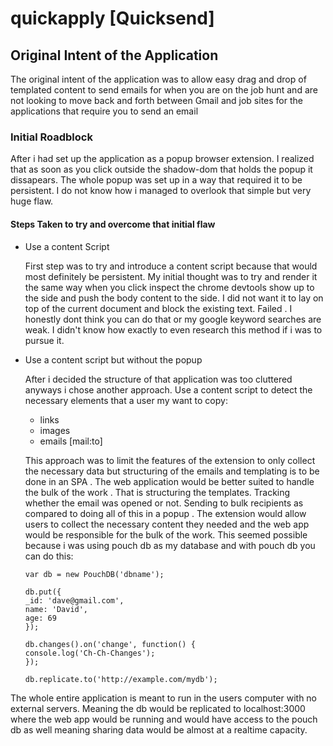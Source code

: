 # quickapply [Quicksend]

## Original Intent of the Application

The original intent of the application was to allow easy drag and drop of templated content to send
emails for when you are on the job hunt and are not looking to move back and forth between Gmail and
job sites for the applications that require you to send an email

### Initial Roadblock

After i had set up the application as a popup browser extension. I realized that as soon as you click
outside the shadow-dom that holds the popup it dissapears. The whole popup was set up in a way that required
it to be persistent. I do not know how i managed to overlook that simple but very huge flaw.

#### Steps Taken to try and overcome that initial flaw

- Use a content Script

  First step was to try and introduce a content script because that would most definitely be persistent.
  My initial thought was to try and render it the same way when you click inspect the chrome devtools show
  up to the side and push the body content to the side. I did not want it to lay on top of the current document
  and block the existing text. Failed . I honestly dont think you can do that or my google keyword searches are
  weak. I didn't know how exactly to even research this method if i was to pursue it.

- Use a content script but without the popup

  After i decided the structure of that application was too cluttered anyways i chose another approach.
  Use a content script to detect the necessary elements that a user my want to copy:
    
    - links
    - images
    - emails [mail:to]
    
  This approach was to limit the features of the extension to only collect the necessary data but structuring
  of the emails and templating is to be done in an SPA . The web application would be better suited
  to handle the bulk of the work . That is structuring the templates. Tracking whether the email was opened or not.
  Sending to bulk recipients as compared to doing all of this in a popup . The extension would allow users to collect
  the necessary content they needed and the web app would be responsible for the bulk of the work. This seemed
  possible because i was using pouch db as my database and with pouch db you can do this:

      var db = new PouchDB('dbname');

      db.put({
      _id: 'dave@gmail.com',
      name: 'David',
      age: 69
      });

      db.changes().on('change', function() {
      console.log('Ch-Ch-Changes');
      });

      db.replicate.to('http://example.com/mydb');

The whole entire application is meant to run in the users computer with no external servers. Meaning the db would be
replicated to localhost:3000 where the web app would be running and would have access to the pouch db as well
meaning sharing data would be almost at a realtime capacity.
